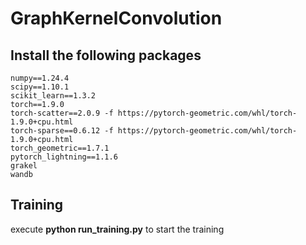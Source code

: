 # GraphKernelConvolution

## Install the following packages
```
numpy==1.24.4
scipy==1.10.1
scikit_learn==1.3.2
torch==1.9.0
torch-scatter==2.0.9 -f https://pytorch-geometric.com/whl/torch-1.9.0+cpu.html
torch-sparse==0.6.12 -f https://pytorch-geometric.com/whl/torch-1.9.0+cpu.html
torch_geometric==1.7.1
pytorch_lightning==1.1.6
grakel
wandb
```


## Training
execute **python run_training.py** to start the training